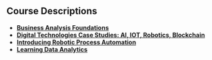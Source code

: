 ## Course Descriptions

 - **[Business Analysis Foundations](https://www.linkedin.com/learning/business-analysis-foundations-4 "Course Description")** 
 - **[Digital Technologies Case Studies: AI, IOT, Robotics, Blockchain](https://www.linkedin.com/learning/digital-technologies-case-studies-ai-iot-robotics-blockchain "Course Description")**
  - **[Introducing Robotic Process Automation](https://www.linkedin.com/learning/introducing-robotic-process-automation "Course Description")**
  - **[Learning Data Analytics](https://www.linkedin.com/learning/learning-data-analytics-1-foundations "Course Description")**
